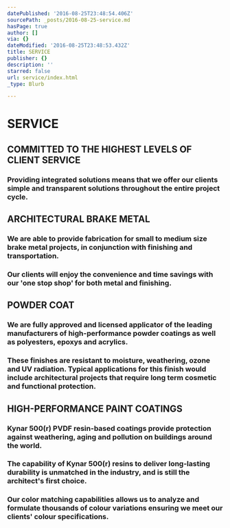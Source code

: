 ```yaml
---
datePublished: '2016-08-25T23:48:54.406Z'
sourcePath: _posts/2016-08-25-service.md
hasPage: true
author: []
via: {}
dateModified: '2016-08-25T23:48:53.432Z'
title: SERVICE
publisher: {}
description: ''
starred: false
url: service/index.html
_type: Blurb

---
```

# SERVICE

## COMMITTED TO THE HIGHEST LEVELS OF CLIENT SERVICE

### Providing integrated solutions means that we offer our clients simple and transparent solutions throughout the entire project cycle.

## ARCHITECTURAL BRAKE METAL

### We are able to provide fabrication for small to medium size brake metal projects, in conjunction with finishing and transportation.

### Our clients will enjoy the convenience and time savings with our 'one stop shop' for both metal and finishing.

## POWDER COAT

### We are fully approved and licensed applicator of the leading manufacturers of high-performance powder coatings as well as polyesters, epoxys and acrylics.

### These finishes are resistant to moisture, weathering, ozone and UV radiation. Typical applications for this finish would include architectural projects that require long term cosmetic and functional protection.

## HIGH-PERFORMANCE PAINT COATINGS

### Kynar 500(r) PVDF resin-based coatings provide protection against weathering, aging and pollution on buildings around the world.

### The capability of Kynar 500(r) resins to deliver long-lasting durability is unmatched in the industry, and is still the architect's first choice.

### Our color matching capabilities allows us to analyze and formulate thousands of colour variations ensuring we meet our clients' colour specifications.